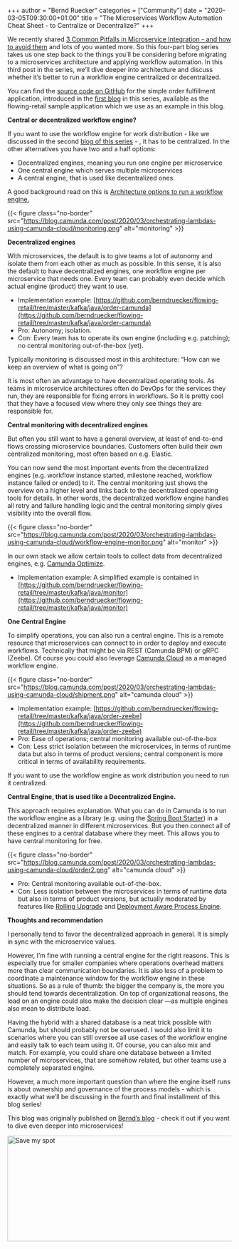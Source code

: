 +++
author = "Bernd Ruecker"
categories = ["Community"]
date = "2020-03-05T09:30:00+01:00"
title = "The Microservices Workflow Automation Cheat Sheet - to Centralize or Decentralize?"
+++

We recently shared [3 Common Pitfalls in Microservice Integration - and how to avoid them](https://camunda.com/learn/whitepapers/3-common-pitfalls/) and lots of you wanted more. So this four-part blog series takes us one step back to the things you’ll be considering before migrating to a microservices architecture and applying workflow automation. In this third post in the series, we’ll dive deeper into architecture and discuss whether it’s better to run a workflow engine centralized or decentralized.

<!--more-->

You can find the [source code on GitHub](https://github.com/berndruecker/flowing-retail) for the simple order fulfillment application, introduced in the [first blog](https://blog.camunda.com/post/2020/02/the-microservices-workflow-automation-cheat-sheet/) in this series, available as the flowing-retail sample application which we use as an example in this blog.

__Central or decentralized workflow engine?__

If you want to use the workflow engine for work distribution - like we discussed in the second [blog of this series](https://blog.camunda.com/post/2020/02/the-microservices-workflow-automation-cheat-sheet-the-role-of-the-workflow-engine/)  - , it has to be centralized. In the other alternatives you have two and a half options:

- Decentralized engines, meaning you run one engine per microservice
- One central engine which serves multiple microservices
- A central engine, that is used like decentralized ones.

A good background read on this is [Architecture options to run a workflow engine.](https://blog.bernd-ruecker.com/architecture-options-to-run-a-workflow-engine-6c2419902d91)

{{< figure class="no-border" src="https://blog.camunda.com/post/2020/03/orchestrating-lambdas-using-camunda-cloud/monitoring.png" alt="monitoring" >}}

__Decentralized engines__

With microservices, the default is to give teams a lot of autonomy and isolate them from each other as much as possible. In this sense, it is also the default to have decentralized engines, one workflow engine per microservice that needs one. Every team can probably even decide which actual engine (product) they want to use.

- Implementation example: [https://github.com/berndruecker/flowing-retail/tree/master/kafka/java/order-camunda](https://github.com/berndruecker/flowing-retail/tree/master/kafka/java/order-camunda)
- Pro: Autonomy; isolation.
- Con: Every team has to operate its own engine (including e.g. patching); no central monitoring out-of-the-box (yet).

Typically monitoring is discussed most in this architecture: “How can we keep an overview of what is going on”?

It is most often an advantage to have decentralized operating tools. As teams in microservice architectures often do DevOps for the services they run, they are responsible for fixing errors in workflows. So it is pretty cool that they have a focused view where they only see things they are responsible for.

__Central monitoring with decentralized engines__

But often you still want to have a general overview, at least of end-to-end flows crossing microservice boundaries. Customers often build their own centralized monitoring, most often based on e.g. Elastic. 

You can now send the most important events from the decentralized engines (e.g. workflow instance started, milestone reached, workflow instance failed or ended) to it. The central monitoring just shows the overview on a higher level and links back to the decentralized operating tools for details. In other words, the decentralized workflow engine handles all retry and failure handling logic and the central monitoring simply gives visibility into the overall flow.

{{< figure class="no-border" src="https://blog.camunda.com/post/2020/03/orchestrating-lambdas-using-camunda-cloud/workflow-engine-monitor.png" alt="monitor" >}}


In our own stack we allow certain tools to collect data from decentralized engines, e.g. [Camunda Optimize](https://camunda.com/products/optimize/).
- Implementation example: A simplified example is contained in [https://github.com/berndruecker/flowing-retail/tree/master/kafka/java/monitor](https://github.com/berndruecker/flowing-retail/tree/master/kafka/java/monitor)

__One Central Engine__

To simplify operations, you can also run a central engine. This is a remote resource that microservices can connect to in order to deploy and execute workflows. Technically that might be via REST (Camunda BPM) or gRPC (Zeebe). Of course you could also leverage [Camunda Cloud](https://camunda.com/products/cloud/) as a managed workflow engine. 

{{< figure class="no-border" src="https://blog.camunda.com/post/2020/03/orchestrating-lambdas-using-camunda-cloud/shipment.png" alt="camunda cloud" >}}


- Implementation example: [https://github.com/berndruecker/flowing-retail/tree/master/kafka/java/order-zeebe](https://github.com/berndruecker/flowing-retail/tree/master/kafka/java/order-zeebe)
- Pro: Ease of operations; central monitoring available out-of-the-box
- Con: Less strict isolation between the microservices, in terms of runtime data but also in terms of product versions; central component is more critical in terms of availability requirements.

If you want to use the workflow engine as work distribution you need to run it centralized.


__Central Engine, that is used like a Decentralized Engine.__

This approach requires explanation. What you can do in Camunda is to run the workflow engine as a library (e.g. using the [Spring Boot Starter](https://docs.camunda.org/manual/latest/user-guide/spring-boot-integration/)) in a decentralized manner in different microservices. But you then connect all of these engines to a central database where they meet. This allows you to have central monitoring for free.

{{< figure class="no-border" src="https://blog.camunda.com/post/2020/03/orchestrating-lambdas-using-camunda-cloud/order2.png" alt="camunda cloud" >}}

- Pro: Central monitoring available out-of-the-box.
- Con: Less isolation between the microservices in terms of runtime data but also in terms of product versions, but actually moderated by features like [Rolling Upgrade](https://docs.camunda.org/manual/latest/update/rolling-update/) and [Deployment Aware Process Engine](https://docs.camunda.org/manual/latest/user-guide/process-engine/the-job-executor/#job-execution-in-heterogeneous-clusters).

__Thoughts and recommendation__

I personally tend to favor the decentralized approach in general. It is simply in sync with the microservice values.

However, I’m fine with running a central engine for the right reasons. This is especially true for smaller companies where operations overhead matters more than clear communication boundaries. It is also less of a problem to coordinate a maintenance window for the workflow engine in these situations. So as a rule of thumb: the bigger the company is, the more you should tend towards decentralization. On top of organizational reasons, the load on an engine could also make the decision clear —as multiple engines also mean to distribute load.

Having the hybrid with a shared database is a neat trick possible with Camunda, but should probably not be overused. I would also limit it to scenarios where you can still oversee all use cases of the workflow engine and easily talk to each team using it.
Of course, you can also mix and match. For example, you could share one database between a limited number of microservices, that are somehow related, but other teams use a completely separated engine.

However, a much more important question than where the engine itself runs is about ownership and governance of the process models - which is exactly what we’ll be discussing in the fourth and final installment of this blog series!

This blog was originally published on [Bernd’s blog](https://blog.bernd-ruecker.com)  - check it out if you want to dive even deeper into microservices!


<!--HubSpot Call-to-Action Code --><span class="hs-cta-wrapper" id="hs-cta-wrapper-da776aec-b76e-4a90-a9b3-64d0f0033df7"><span class="hs-cta-node hs-cta-da776aec-b76e-4a90-a9b3-64d0f0033df7" id="hs-cta-da776aec-b76e-4a90-a9b3-64d0f0033df7"><!--[if lte IE 8]><div id="hs-cta-ie-element"></div><![endif]--><a href="https://cta-redirect.hubspot.com/cta/redirect/4513465/da776aec-b76e-4a90-a9b3-64d0f0033df7"  target="_blank" ><img class="hs-cta-img" id="hs-cta-img-da776aec-b76e-4a90-a9b3-64d0f0033df7" style="border-width:0px;" height="237" width="600" src="https://no-cache.hubspot.com/cta/default/4513465/da776aec-b76e-4a90-a9b3-64d0f0033df7.png"  alt="Save my spot"/></a></span><script charset="utf-8" src="https://js.hscta.net/cta/current.js"></script><script type="text/javascript"> hbspt.cta.load(4513465, 'da776aec-b76e-4a90-a9b3-64d0f0033df7', {}); </script></span><!-- end HubSpot Call-to-Action Code -->



